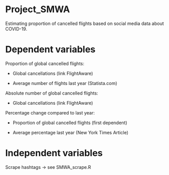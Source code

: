 # Project_SMWA
Estimating proportion of cancelled flights based on social media data about COVID-19.


# Dependent variables

Proportion of global cancelled flights:

-	Global cancellations (link FlightAware)

-	Average number of flights last year (Statista.com)


Absolute number of global cancelled flights:

-	Global cancellations (link FlightAware)


Percentage change compared to last year:

-	Proportion of global cancelled flights (first dependent)

-	Average percentage last year (New York Times Article)


# Independent variables

Scrape hashtags -> see SMWA_scrape.R







